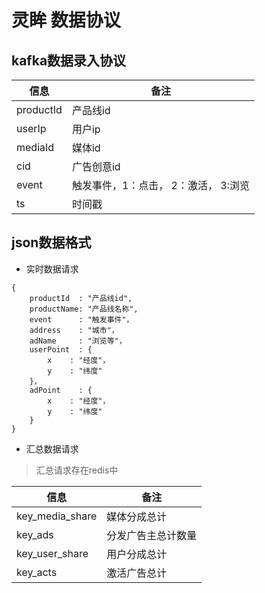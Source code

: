 # 灵眸 数据协议

## kafka数据录入协议
|信息 | 备注|
|-------|------|
|productId|产品线id| 
|userIp   | 用户ip |
|mediaId  | 媒体id |
|cid | 广告创意id|
|event| 触发事件，1：点击， 2：激活， 3:浏览|
|ts | 时间戳|

## json数据格式
- 实时数据请求
```
{
	productId  : "产品线id",
	productName: "产品线名称",
	event      : "触发事件"，
	address    : "城市"，
	adName     : "浏览等"，
	userPoint  : {
		x    : "经度"，
		y    : "纬度"
	}，
	adPoint    : {
		x    : "经度"，
		y    : "纬度"
	}
}
```
- 汇总数据请求

>汇总请求存在redis中


|信息 | 备注|
|-------|------|
|key_media_share|媒体分成总计|
|key_ads|分发广告主总计数量|
|key_user_share|用户分成总计|
|key_acts|激活广告总计|

